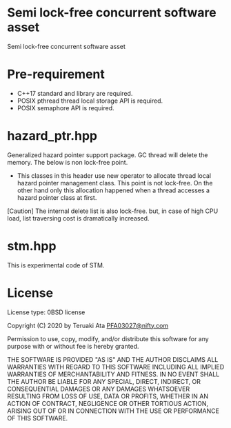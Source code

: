 # Semi lock-free concurrent software asset
 Semi lock-free concurrent software asset

# Pre-requirement
* C++17 standard and library are required.
* POSIX pthread thread local storage API is required.
* POSIX semaphore API is required.

# hazard_ptr.hpp
Generalized hazard pointer support package.  GC thread will delete the memory.
The below is non lock-free point.
* This classes in this header use new operator to allocate thread local hazard pointer management class.
  This point is not lock-free. On the other hand only this allocation  happened when a thread accesses a hazard pointer class at first.

[Caution] The internal delete list is also lock-free. but, in case of high CPU load, list traversing cost is dramatically increased.

# stm.hpp
This is experimental code of STM.


# License
License type: 0BSD license

Copyright (C) 2020 by Teruaki Ata <PFA03027@nifty.com>

Permission to use, copy, modify, and/or distribute this software for any purpose
with or without fee is hereby granted.

THE SOFTWARE IS PROVIDED "AS IS" AND THE AUTHOR DISCLAIMS ALL WARRANTIES WITH
REGARD TO THIS SOFTWARE INCLUDING ALL IMPLIED WARRANTIES OF MERCHANTABILITY AND
FITNESS. IN NO EVENT SHALL THE AUTHOR BE LIABLE FOR ANY SPECIAL, DIRECT,
INDIRECT, OR CONSEQUENTIAL DAMAGES OR ANY DAMAGES WHATSOEVER RESULTING FROM LOSS
OF USE, DATA OR PROFITS, WHETHER IN AN ACTION OF CONTRACT, NEGLIGENCE OR OTHER
TORTIOUS ACTION, ARISING OUT OF OR IN CONNECTION WITH THE USE OR PERFORMANCE OF
THIS SOFTWARE.
